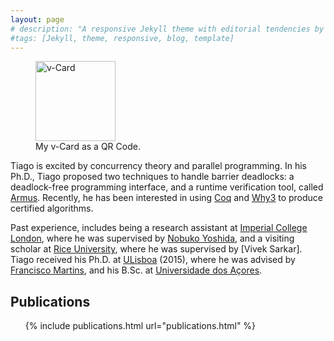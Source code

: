```yaml
---
layout: page
# description: "A responsive Jekyll theme with editorial tendencies by designer Michael Rose."
#tags: [Jekyll, theme, responsive, blog, template]
---
```


<figure class="image-pull-right">
<img src="{{ site.url }}/images/qrcode.png" alt="v-Card" class=".image-pull-right" width="128" />
<figcaption>My v-Card as a QR Code.</figcaption>
</figure>

Tiago is excited by concurrency theory and parallel programming. In
his Ph.D., Tiago proposed two techniques to handle barrier deadlocks:
a deadlock-free programming interface, and a runtime verification
tool, called [Armus]. Recently, he has been interested in using [Coq]
and [Why3] to produce certified algorithms.

Past experience, includes being a research assistant at [Imperial
College London], where he was supervised by [Nobuko Yoshida], and a
visiting scholar at [Rice University], where he was supervised by
[Vivek Sarkar]. Tiago received his Ph.D. at [ULisboa] (2015), where he
was advised by [Francisco Martins], and his B.Sc. at [Universidade dos
Açores].

## Publications

<ul>
{% include publications.html url="publications.html" %}
</ul>

[Francisco Martins]: http://homepages.di.fc.ul.pt/~fmartins/
[ULisboa]: http://www.ulisboa.pt/
[Imperial College London]: http://imperial.ac.uk/
[Rice University]: http://rice.edu/
[Nobuko Yoshida]: http://www.doc.ic.ac.uk/~yoshida/
[Universidade dos Açores]: http://www.uac.pt/
[Coq]: https://coq.inria.fr/
[Why3]: http://why3.lri.fr/
[Armus]: https://bitbucket.org/cogumbreiro/armus
